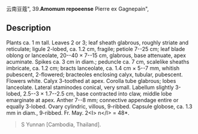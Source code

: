 云南豆蔻",
39.**Amomum repoeense** Pierre ex Gagnepain",

## Description
Plants ca. 1 m tall. Leaves 2 or 3; leaf sheath glabrous, roughly striate and reticulate; ligule 2-lobed, ca. 1.2 cm, fragile; petiole 7--25 cm; leaf blade oblong or lanceolate, 20--40 × 7--15 cm, glabrous, base attenuate, apex acuminate. Spikes ca. 3 cm in diam.; peduncle ca. 7 cm, scalelike sheaths imbricate, ca. 1.2 cm; bracts lanceolate, ca. 1.4 cm × 5--7 mm, whitish pubescent, 2-flowered; bracteoles enclosing calyx, tubular, pubescent. Flowers white. Calyx 3-toothed at apex. Corolla tube glabrous; lobes lanceolate. Lateral staminodes conical, very small. Labellum slightly 3-lobed, 2.5--3 × 1.7--2.5 cm, base contracted into claw, middle lobe emarginate at apex. Anther 7--8 mm; connective appendage entire or equally 3-lobed. Ovary cylindric, villous, 9-ribbed. Capsule globose, ca. 1.3 mm in diam., 9-ribbed. Fr. May. 2&lt;I&gt; n&lt;/I&gt; = 48*.

> S Yunnan [Cambodia, Thailand].
